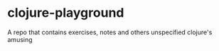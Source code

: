# clojure-playground
A repo that contains exercises, notes and others unspecified clojure's amusing 
